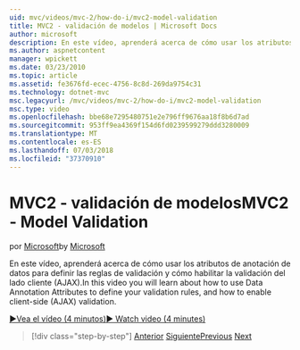```yaml
---
uid: mvc/videos/mvc-2/how-do-i/mvc2-model-validation
title: MVC2 - validación de modelos | Microsoft Docs
author: microsoft
description: En este vídeo, aprenderá acerca de cómo usar los atributos de anotación de datos para definir las reglas de validación y cómo habilitar la validación del lado cliente (AJAX).
ms.author: aspnetcontent
manager: wpickett
ms.date: 03/23/2010
ms.topic: article
ms.assetid: fe3676fd-ecec-4756-8c8d-269da9754c31
ms.technology: dotnet-mvc
msc.legacyurl: /mvc/videos/mvc-2/how-do-i/mvc2-model-validation
msc.type: video
ms.openlocfilehash: bbe68e7295480751e2e796ff9676aa18f8b6d7ad
ms.sourcegitcommit: 953ff9ea4369f154d6fd0239599279ddd3280009
ms.translationtype: MT
ms.contentlocale: es-ES
ms.lasthandoff: 07/03/2018
ms.locfileid: "37370910"
---
```

<a name="mvc2---model-validation"></a><span data-ttu-id="2846e-103">MVC2 - validación de modelos</span><span class="sxs-lookup"><span data-stu-id="2846e-103">MVC2 - Model Validation</span></span>
====================
<span data-ttu-id="2846e-104">por [Microsoft](https://github.com/microsoft)</span><span class="sxs-lookup"><span data-stu-id="2846e-104">by [Microsoft](https://github.com/microsoft)</span></span>

<span data-ttu-id="2846e-105">En este vídeo, aprenderá acerca de cómo usar los atributos de anotación de datos para definir las reglas de validación y cómo habilitar la validación del lado cliente (AJAX).</span><span class="sxs-lookup"><span data-stu-id="2846e-105">In this video you will learn about how to use Data Annotation Attributes to define your validation rules, and how to enable client-side (AJAX) validation.</span></span>

[<span data-ttu-id="2846e-106">&#9654;Vea el vídeo (4 minutos)</span><span class="sxs-lookup"><span data-stu-id="2846e-106">&#9654; Watch video (4 minutes)</span></span>](https://channel9.msdn.com/Blogs/ASP-NET-Site-Videos/mvc2-model-validation)

> [!div class="step-by-step"]
> <span data-ttu-id="2846e-107">[Anterior](mvc2-stronglytyped-helpers.md)
> [Siguiente](mvc2-template-customization.md)</span><span class="sxs-lookup"><span data-stu-id="2846e-107">[Previous](mvc2-stronglytyped-helpers.md)
[Next](mvc2-template-customization.md)</span></span>

